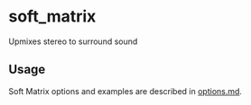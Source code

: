 # soft_matrix

Upmixes stereo to surround sound

## Usage

Soft Matrix options and examples are described in [options.md](options.md).

